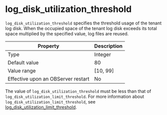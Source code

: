 log_disk_utilization_threshold
===================================================

`log_disk_utilization_threshold` specifies the threshold usage of the tenant log disk. When the occupied space of the tenant log disk exceeds its total space multiplied by the specified value, log files are reused.


| **Property** | **Description** |
|------------------|------------|
| Type | Integer |
| Default value | 80 |
| Value range | \[10, 99\] |
| Effective upon an OBServer restart | No |



The value of `log_disk_utilization_threshold` must be less than that of `log_disk_utilization_limit_threshold`. For more information about `log_disk_utilization_limit_threshold`, see [log_disk_utilization_limit_threshold](../400.tenant-level-configuration-items/1600.log_disk_utilization_limit_threshold.md).
